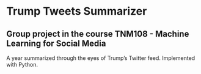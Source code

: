 # Trump Tweets Summarizer

## Group project in the course TNM108 - Machine Learning for Social Media

A year summarized through the eyes of Trump’s Twitter feed. Implemented with Python.
